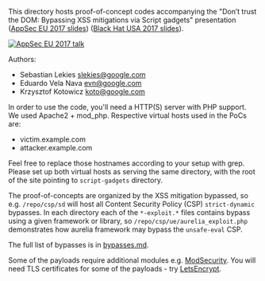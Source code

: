 This directory hosts proof-of-concept codes accompanying the "Don’t trust the DOM: Bypassing XSS mitigations via Script gadgets" presentation ([AppSec EU 2017 slides](http://sebastian-lekies.de/slides/appsec2017.pdf)) ([Black Hat USA 2017 slides](Breaking_XSS_mitigations_via_Script_Gadgets_BHUSA.pdf)).

[![AppSec EU 2017 talk](https://img.youtube.com/vi/p07acPBi-qw/0.jpg)](https://www.youtube.com/watch?v=p07acPBi-qw)



Authors:

  * Sebastian Lekies <slekies@google.com>
  * Eduardo Vela Nava <evn@google.com>
  * Krzysztof Kotowicz <koto@google.com>

In order to use the code, you'll need a HTTP(S) server with PHP support. We used Apache2 + mod_php. Respective virtual hosts used in the PoCs are:

  * victim.example.com
  * attacker.example.com

Feel free to replace those hostnames according to your setup with grep. Please set up both virtual hosts as serving the same directory, with the root of the site pointing to `script-gadgets` directory.

The proof-of-concepts are organized by the XSS mitigation bypassed, so e.g. `/repo/csp/sd` will host all Content Security Policy (CSP) `strict-dynamic` bypasses. In each directory
each of the `*-exploit.*` files contains bypass using a given framework or library, so `/repo/csp/ue/aurelia_exploit.php` demonstrates how aurelia framework may bypass the `unsafe-eval` CSP.

The full list of bypasses is in [bypasses.md](bypasses.md).

Some of the payloads require additional modules e.g. [ModSecurity](https://modsecurity.org/). You will need TLS certificates for some of the payloads - try [LetsEncrypt](https://letsencrypt.org/).
